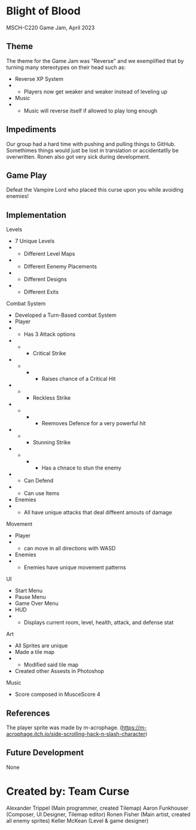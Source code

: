 # Blight of Blood
MSCH-C220 Game Jam, April 2023

## Theme
The theme for the Game Jam was "Reverse" and we exemplified that by turning many stereotypes on their head such as:
- Reverse XP System
- - Players now get weaker and weaker instead of leveling up
- Music 
- - Music will reverse itself if allowed to play long enough

## Impediments
Our group had a hard time with pushing and pulling things to GitHub.
Somethimes things would just be lost in translation or accidentatlly be overwritten.
Ronen also got very sick during development.

## Game Play
Defeat the Vampire Lord who placed this curse upon you while avoiding enemies!

## Implementation
Levels
- 7 Unique Levels
- - Different Level Maps
- - Different Eenemy Placements
- - Different Designs
- - Different Exits

Combat System
- Developed a Turn-Based combat System
- Player
- - Has 3 Attack options
- - - Critical Strike
- - - - Raises chance of a Critical Hit
- - - Reckless Strike
- - - - Reemoves Defence for a very powerful hit
- - - Stunning Strike
- - - - Has a chnace to stun the enemy
- - Can Defend
- - Can use Items
- Enemies
- - All have unique attacks that deal diffeent amouts of damage

Movement 
- Player 
- - can move in all directions with WASD
- Enemies 
- - Enemies have unique movement patterns

UI
- Start Menu
- Pause Menu
- Game Over Menu
- HUD
- - Displays current room, level, health, attack, and defense stat

Art
- All Sprites are unique
- Made a tile map
- - Modified said tile map
- Created other Assests in Photoshop

Music
- Score composed in MusceScore 4

## References
The player sprite was made by m-acrophage. (https://m-acrophage.itch.io/side-scrolling-hack-n-slash-character)

## Future Development
None

# Created by: Team Curse
Alexander Trippel (Main programmer, created Tilemap)
Aaron Funkhouser (Composer, UI Designer, Tilemap editor)
Ronen Fisher (Main artist, created all enemy sprites) 
Keller McKean (Level & game designer)
